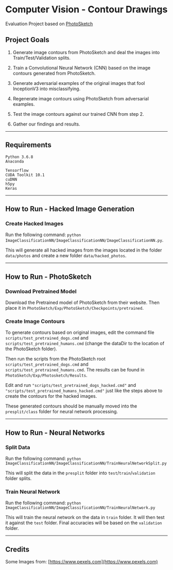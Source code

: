 # Computer Vision - Contour Drawings

Evaluation Project based on [PhotoSketch](https://github.com/mtli/PhotoSketch)

## Project Goals

1. Generate image contours from PhotoSketch and deal the images into Train/Test/Validation splits.

2. Train a Convolutional Neural Network (CNN) based on the image contours generated from PhotoSketch.

3. Generate adversarial examples of the original images that fool InceptionV3 into misclassifying.

4. Regenerate image contours using PhotoSketch from adversarial examples.

5. Test the image contours against our trained CNN from step 2.

6. Gather our findings and results.

---

## Requirements

```Rich Text Header
Python 3.6.8
Anaconda
```

```Rich Text Header
Tensorflow
CUDA Toolkit 10.1
cuDNN
h5py
Keras
```

---

## How to Run - Hacked Image Generation

### Create Hacked Images

Run the following command: `python ImageClassificationNN/ImageClassificationNN/ImageClassificationNN.py`.

This will generate all hacked images from the images located in the folder `data/photos` and create a new folder `data/hacked_photos`.

---

## How to Run - PhotoSketch

### Download Pretrained Model

Download the Pretrained model of PhotoSketch from their website. Then place it in `PhotoSketch/Exp/PhotoSketch/Checkpoints/pretrained`.

### Create Image Contours

To generate contours based on original images, edit the command file `scripts/test_pretrained_dogs.cmd` and `scripts/test_pretrained_humans.cmd` (change the dataDir to the location of the PhotoSketch folder).

Then run the scripts from the PhotoSketch root `scripts/test_pretrained_dogs.cmd` and `scripts/test_pretrained_humans.cmd`. The results can be found in `PhotoSketch/Exp/Photosketch/Results`.

Edit and run `"scripts/test_pretrained_dogs_hacked.cmd"` and `"scripts/test_pretrained_humans_hacked.cmd"` just like the steps above to create the contours for the hacked images.

These generated contours should be manually moved into the `presplit/class` folder for neural network processing.

---

## How to Run - Neural Networks

### Split Data

Run the following command: `python ImageClassificationNN/ImageClassificationNN/TrainNeuralNetworkSplit.py`

This will split the data in the `presplit` folder into `test`/`train`/`validation` folder splits.

### Train Neural Network

Run the following command: `python ImageClassificationNN/ImageClassificationNN/TrainNeuralNetwork.py`

This will train the neural network on the data in `train` folder. It will then test it against the `test` folder. Final accuracies will be based on the `validation` folder.

---

## Credits

Some Images from: [https://www.pexels.com](https://www.pexels.com)